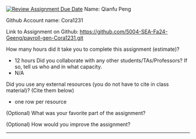 [![Review Assignment Due Date](https://classroom.github.com/assets/deadline-readme-button-22041afd0340ce965d47ae6ef1cefeee28c7c493a6346c4f15d667ab976d596c.svg)](https://classroom.github.com/a/0MNG42B5)
Name: Qianfu Peng

Github Account name: Cora1231

Link to Assignment on Github: https://github.com/5004-SEA-Fa24-Geeng/payroll-gen-Cora1231.git

How many hours did it take you to complete this assignment (estimate)?
* 12 hours
Did you collaborate with any other students/TAs/Professors? If so, tell us who and in what
capacity.
* N/A
  
Did you use any external resources (you do not have to cite in class material)? (Cite them below)

* one row per resource


(Optional) What was your favorite part of the assignment?

(Optional) How would you improve the assignment?

---
